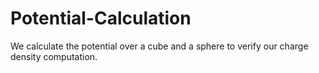 # Potential-Calculation
We calculate the potential over a cube and a sphere to verify our charge density computation. 
